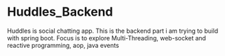 # Huddles_Backend
Huddles is social chatting app. This is the backend part i am trying to build with spring boot. Focus is to explore Multi-Threading, web-socket and reactive programming, aop, java events
